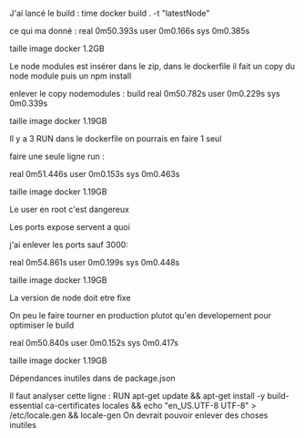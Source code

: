 J'ai lancé le build : 
time docker build . -t "latestNode"

ce qui ma donné : 
real    0m50.393s
user    0m0.166s
sys     0m0.385s

taille image docker 1.2GB

Le node modules est insérer dans le zip, dans le dockerfile il fait un copy du node module puis un npm install

enlever le copy nodemodules :
build
real    0m50.782s
user    0m0.229s
sys     0m0.339s

taille image docker 1.19GB


Il y a 3 RUN dans le dockerfile on pourrais en faire 1 seul

faire une seule ligne run : 

real    0m51.446s
user    0m0.153s
sys     0m0.463s

taille image docker 1.19GB

Le user en root c'est dangereux

Les ports expose servent a quoi

j'ai enlever les ports sauf 3000:

real    0m54.861s
user    0m0.199s
sys     0m0.448s

taille image docker 1.19GB

La version de node doit etre fixe


On peu le faire tourner en production plutot qu'en developement pour optimiser le build

real    0m50.840s
user    0m0.152s
sys     0m0.417s

taille image docker 1.19GB

Dépendances inutiles dans de package.json



Il faut analyser cette ligne : RUN apt-get update && apt-get install -y build-essential ca-certificates locales && echo "en_US.UTF-8 UTF-8" > /etc/locale.gen && locale-gen
On devrait pouvoir enlever des choses inutiles